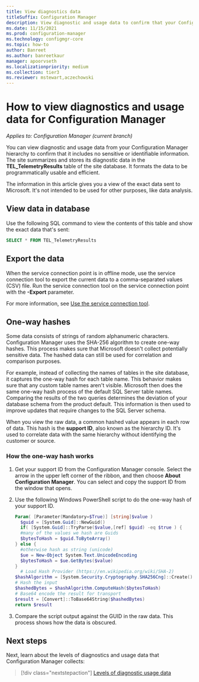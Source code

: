 ```yaml
---
title: View diagnostics data
titleSuffix: Configuration Manager
description: View diagnostic and usage data to confirm that your Configuration Manager hierarchy contains no sensitive information.
ms.date: 11/15/2021
ms.prod: configuration-manager
ms.technology: configmgr-core
ms.topic: how-to
author: Banreet
ms.author: banreetkaur
manager: apoorvseth
ms.localizationpriority: medium
ms.collection: tier3
ms.reviewer: mstewart,aczechowski
---
```


# How to view diagnostics and usage data for Configuration Manager

*Applies to: Configuration Manager (current branch)*

You can view diagnostic and usage data from your Configuration Manager hierarchy to confirm that it includes no sensitive or identifiable information. The site summarizes and stores its diagnostic data in the **TEL_TelemetryResults** table of the site database. It formats the data to be programmatically usable and efficient.

The information in this article gives you a view of the exact data sent to Microsoft. It's not intended to be used for other purposes, like data analysis.

## View data in database

Use the following SQL command to view the contents of this table and show the exact data that's sent:

``` SQL
SELECT * FROM TEL_TelemetryResults
```

## Export the data

When the service connection point is in offline mode, use the service connection tool to export the current data to a comma-separated values (CSV) file. Run the service connection tool on the service connection point with the **-Export** parameter.

For more information, see [Use the service connection tool](../../servers/manage/use-the-service-connection-tool.md).

## One-way hashes

Some data consists of strings of random alphanumeric characters. Configuration Manager uses the SHA-256 algorithm to create one-way hashes. This process makes sure that Microsoft doesn't collect potentially sensitive data. The hashed data can still be used for correlation and comparison purposes.

For example, instead of collecting the names of tables in the site database, it captures the one-way hash for each table name. This behavior makes sure that any custom table names aren't visible. Microsoft then does the same one-way hash process of the default SQL Server table names. Comparing the results of the two queries determines the deviation of your database schema from the product default. This information is then used to improve updates that require changes to the SQL Server schema.

When you view the raw data, a common hashed value appears in each row of data. This hash is the **support ID**, also known as the hierarchy ID. It's used to correlate data with the same hierarchy without identifying the customer or source.

### How the one-way hash works

1. Get your support ID from the Configuration Manager console. Select the arrow in the upper left corner of the ribbon, and then choose **About Configuration Manager**. You can select and copy the support ID from the window that opens.

2. Use the following Windows PowerShell script to do the one-way hash of your support ID.

    ``` PowerShell
    Param( [Parameter(Mandatory=$True)] [string]$value )
      $guid = [System.Guid]::NewGuid()
      if( [System.Guid]::TryParse($value,[ref] $guid) -eq $true ) {
      #many of the values we hash are Guids
      $bytesToHash = $guid.ToByteArray()
    } else {
      #otherwise hash as string (unicode)
      $ue = New-Object System.Text.UnicodeEncoding
      $bytesToHash = $ue.GetBytes($value)
    }  
      # Load Hash Provider (https://en.wikipedia.org/wiki/SHA-2)
    $hashAlgorithm = [System.Security.Cryptography.SHA256Cng]::Create()
    # Hash the input
    $hashedBytes = $hashAlgorithm.ComputeHash($bytesToHash)
    # Base64 encode the result for transport
    $result = [Convert]::ToBase64String($hashedBytes)
    return $result
    ```

1. Compare the script output against the GUID in the raw data. This process shows how the data is obscured.

## Next steps

Next, learn about the levels of diagnostics and usage data that Configuration Manager collects:

> [!div class="nextstepaction"]
> [Levels of diagnostic usage data](levels-overview.md)
